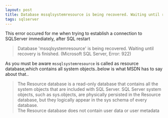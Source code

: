 ```yaml
---
layout: post
title: Database mssqlsystemresource is being recovered. Waiting until recovery is finished
tags: sqlserver
---
```



This error occured for me when trying to establish a connection to SQLServer immediately, after SQL restart

>Database 'mssqlsystemresource' is being recovered. Waiting until recovery is finished. 
(Microsoft SQL Server, Error: 922)

As you must be aware `mssqlsystemresource` is called as resource database,which contains all system objects..below is what MSDN has to say about that..

>The Resource database is a read-only database that contains all the system objects that are included with SQL Server. SQL Server system objects, such as sys.objects, are physically persisted in the Resource database, but they logically appear in the sys schema of every database. <br/>
The Resource database does not contain user data or user metadata
